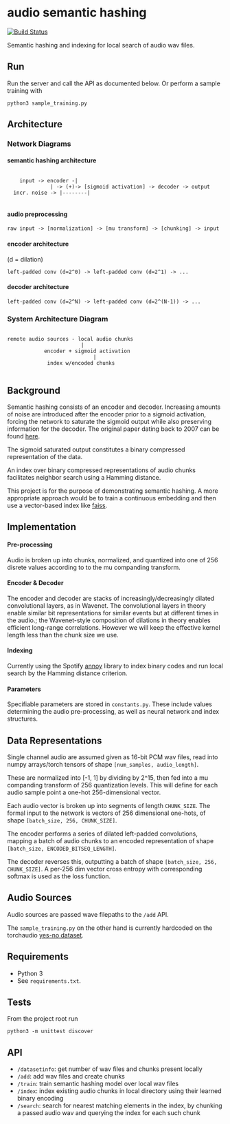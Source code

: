 # audio semantic hashing
[![Build Status](https://travis-ci.com/4d55397500/audio-semantic-hashing.svg?branch=master)](https://travis-ci.org/4d55397500/audio-semantic-hashing)


Semantic hashing and indexing for local search of audio wav files.

Run
---
Run the server and call the API as documented below.
Or perform a sample training with


```
python3 sample_training.py
```

Architecture
---

### Network Diagrams

#### semantic hashing architecture

```

	input -> encoder -|
			  | -> (+)-> [sigmoid activation] -> decoder -> output
  incr. noise -> |--------|
	
```	

#### audio preprocessing

```
raw input -> [normalization] -> [mu transform] -> [chunking] -> input

```

#### encoder architecture 
(d = dilation)
```
left-padded conv (d=2^0) -> left-padded conv (d=2^1) -> ...
```

#### decoder architecture

```
left-padded conv (d=2^N) -> left-padded conv (d=2^(N-1)) -> ...
```


### System Architecture Diagram

```

remote audio sources - local audio chunks
 	                	|        
			encoder + sigmoid activation
	                        |
		     index w/encoded chunks
								
```

Background
---

Semantic hashing consists of an encoder and decoder.
Increasing amounts of noise are introduced after the encoder prior to a sigmoid activation, forcing the network to saturate the sigmoid output while also preserving information for the decoder. The original paper dating back to 2007 can be found 
[here](https://www.cs.utoronto.ca/~rsalakhu/papers/semantic_final.pdf).

The sigmoid saturated output constitutes a binary compressed representation of the data.


An index over binary compressed representations of audio chunks facilitates neighbor
search using a Hamming distance.


This project is for the purpose of demonstrating semantic hashing. A more appropriate approach would be to train a continuous embedding and then use a vector-based index like [faiss](https://github.com/facebookresearch/faiss).

Implementation
---
#### Pre-processing
Audio is broken up into chunks, normalized, and quantized into one of 256 disrete values according to to the mu companding transform.

#### Encoder & Decoder
The encoder and decoder are stacks of increasingly/decreasingly dilated convolutional layers, as in Wavenet. The convolutional layers in theory enable similar bit representations for similar events but at different times in the audio.; the Wavenet-style composition of dilations in theory enables efficient long-range correlations. However we will keep the effective kernel length less than the chunk size we use.

#### Indexing
Currently using the Spotify [annoy](https://github.com/spotify/annoy) library to index binary codes and run local search by the Hamming distance criterion.

#### Parameters

Specifiable parameters are stored in `constants.py`. These include values determining the audio pre-processing, as well as neural network and index structures.

Data Representations
--
Single channel audio are assumed given as 16-bit PCM wav files, read into numpy arrays/torch tensors of shape
`[num_samples, audio_length]`. 

These are normalized into [-1, 1] by dividing by 2^15, then fed into a mu companding transform of 256 quantization levels. This will define for each audio sample point a one-hot 256-dimensional vector.

Each audio vector is broken up into segments of length `CHUNK_SIZE`. The formal input to the network is vectors of 256 dimensional one-hots, of shape `[batch_size, 256, CHUNK_SIZE]`.

The encoder performs a series of dilated left-padded convolutions, mapping a batch of audio chunks to an encoded representation of shape `[batch_size, ENCODED_BITSEQ_LENGTH]`.

The decoder reverses this, outputting a batch of shape
`[batch_size, 256, CHUNK_SIZE]`. A per-256 dim vector cross entropy with corresponding softmax is used as the loss function.

Audio Sources
--

Audio sources are passed wave filepaths to the `/add` API. 

The `sample_training.py` on the other hand is currently hardcoded on the torchaudio [yes-no dataset](https://pytorch.org/audio/_modules/torchaudio/datasets/yesno.html).

Requirements
--
* Python 3
* See `requirements.txt`. 

Tests
---
From the project root run

```python3 -m unittest discover```

API
--

* `/datasetinfo`: get number of wav files and chunks present locally
* `/add`: add wav files and create chunks
* `/train`: train semantic hashing model over local wav files
* `/index`: index existing audio chunks in local directory using their learned binary encoding
* `/search`: search for nearest matching elements in the index, by chunking a passed audio wav and querying the index for each such chunk

